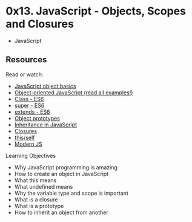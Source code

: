 # __0x13. JavaScript - Objects, Scopes and Closures__
* JavaScript

## Resources

Read or watch:

*    [JavaScript object basics](https://developer.mozilla.org/en-US/docs/Learn/JavaScript/Objects/Basics "Title")
*    [Object-oriented JavaScript (read all examples!)](https://developer.mozilla.org/en-US/docs/Learn/JavaScript/Objects/Classes_in_JavaScript "Title")
*    [Class - ES6](https://developer.mozilla.org/en-US/docs/Web/JavaScript/Reference/Classes "Title")
*    [super - ES6](https://developer.mozilla.org/en-US/docs/Web/JavaScript/Reference/Operators/super "Title")
*    [extends - ES6](https://developer.mozilla.org/en-US/docs/Web/JavaScript/Reference/Classes/extends "Title")
*    [Object prototypes](https://developer.mozilla.org/en-US/docs/Learn/JavaScript/Objects/Object_prototypes "Title")
*    [Inheritance in JavaScript](https://developer.mozilla.org/en-US/docs/Learn/JavaScript/Objects/Classes_in_JavaScript "Title")
*    [Closures](https://developer.mozilla.org/en-US/docs/Web/JavaScript/Closures "Title")
*    [this/self](https://alistapart.com/article/getoutbindingsituations/ "Title")
*    [Modern JS](https://github.com/mbeaudru/modern-js-cheatsheet "Title")

Learning Objectives

*    Why JavaScript programming is amazing
*    How to create an object in JavaScript
*    What this means
*    What undefined means
*    Why the variable type and scope is important
*    What is a closure
*    What is a prototype
*    How to inherit an object from another

